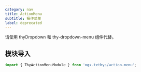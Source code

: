 ```yaml
---
category: nav
title: ActionMenu
subtitle: 操作菜单
label: deprecated
---
```


<alert type="warning">请使用 thyDropdown 和 thy-dropdown-menu 组件代替。</alert>

## 模块导入
```ts
import { ThyActionMenuModule } from 'ngx-tethys/action-menu';
```
